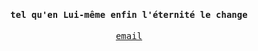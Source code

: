 <samp>
  <h4 align="center">tel qu'en Lui-même enfin l'éternité le change</h4>
  <p align="center">
    <a href="mailto:j.juniorpires98@gmail.com">email</a>
  </p>
</samp>
